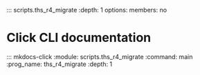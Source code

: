 ::: scripts.ths_r4_migrate
    :depth: 1
    options:
        members: no

# Click CLI documentation

::: mkdocs-click
    :module: scripts.ths_r4_migrate
    :command: main
    :prog_name: ths_r4_migrate
    :depth: 1
